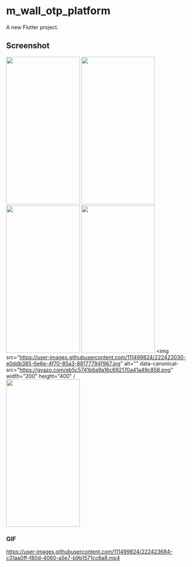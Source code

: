 # m_wall_otp_platform

A new Flutter project.

## Screenshot
<img src="https://user-images.githubusercontent.com/111499824/222423024-2c4ac4a6-9991-4e79-a30e-7b3a9ed4c2a4.jpg" alt="" data-canonical-src="https://gyazo.com/eb5c5741b6a9a16c692170a41a49c858.png" width="200" height="400" />        <img src="https://user-images.githubusercontent.com/111499824/222423026-708b0fc8-b032-45ae-82f8-710ae0049b85.jpg" alt="" data-canonical-src="https://gyazo.com/eb5c5741b6a9a16c692170a41a49c858.png" width="200" height="400" />
<img src="https://user-images.githubusercontent.com/111499824/222423028-90f7c696-f264-4c4a-89cc-28fb439d205f.jpg" alt="" data-canonical-src="https://gyazo.com/eb5c5741b6a9a16c692170a41a49c858.png" width="200" height="400" />        <img src="https://user-images.githubusercontent.com/111499824/222423029-f460bdea-8a38-4a9d-84fd-213dca596ec0.jpg" alt="" data-canonical-src="https://gyazo.com/eb5c5741b6a9a16c692170a41a49c858.png" width="200" height="400" />
<img src="https://user-images.githubusercontent.com/111499824/222423030-e0ddb385-6e6e-4f70-85a3-88177794f967.jpg" alt="" data-canonical-src="https://gyazo.com/eb5c5741b6a9a16c692170a41a49c858.png" width="200" height="400" /        
<img src="https://user-images.githubusercontent.com/111499824/222423017-737b4711-9a28-45ad-a6de-332afbdd87ed.jpg" alt="" data-canonical-src="https://gyazo.com/eb5c5741b6a9a16c692170a41a49c858.png" width="200" height="400" />

### GIF
https://user-images.githubusercontent.com/111499824/222423684-c31aa0ff-f80d-4060-a5e7-b9b1571cc6a8.mp4

